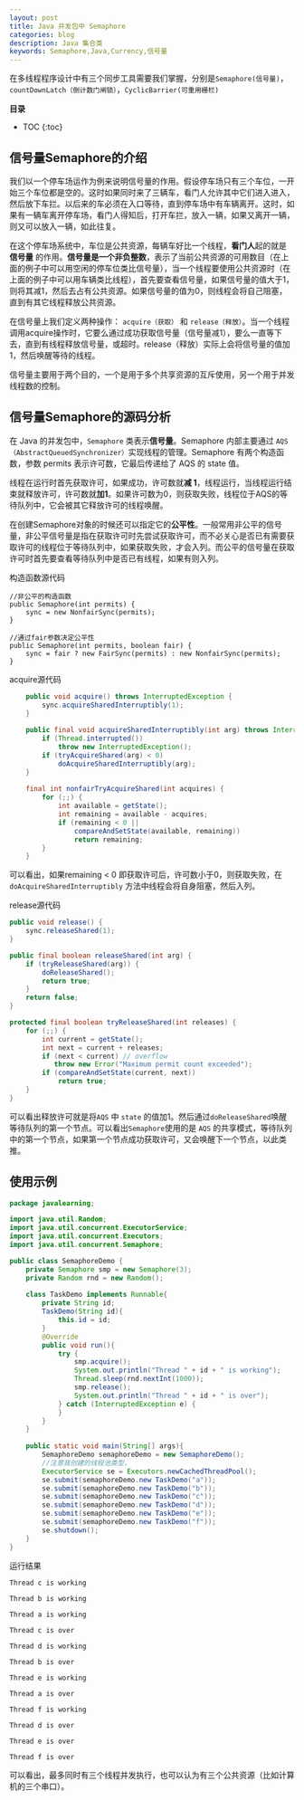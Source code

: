 ```yaml
---
layout: post
title: Java 并发包中 Semaphore
categories: blog
description: Java 集合类
keywords: Semaphore,Java,Currency,信号量
---
```


在多线程程序设计中有三个同步工具需要我们掌握，分别是`Semaphore(信号量)`，`countDownLatch（倒计数门闸锁）`，`CyclicBarrier(可重用栅栏)`

**目录**

* TOC
{:toc}




## 信号量Semaphore的介绍

我们以一个停车场运作为例来说明信号量的作用。假设停车场只有三个车位，一开始三个车位都是空的。这时如果同时来了三辆车，看门人允许其中它们进入进入，然后放下车拦。以后来的车必须在入口等待，直到停车场中有车辆离开。这时，如果有一辆车离开停车场，看门人得知后，打开车拦，放入一辆，如果又离开一辆，则又可以放入一辆，如此往复。


在这个停车场系统中，车位是公共资源，每辆车好比一个线程，**看门人**起的就是 **信号量** 的作用。**信号量是一个非负整数**，表示了当前公共资源的可用数目（在上面的例子中可以用空闲的停车位类比信号量），当一个线程要使用公共资源时（在上面的例子中可以用车辆类比线程），首先要查看信号量，如果信号量的值大于1，则将其减1，然后去占有公共资源。如果信号量的值为0，则线程会将自己阻塞，直到有其它线程释放公共资源。


在信号量上我们定义两种操作： `acquire（获取）` 和 `release（释放）`。当一个线程调用acquire操作时，它要么通过成功获取信号量（信号量减1），要么一直等下去，直到有线程释放信号量，或超时。release（释放）实际上会将信号量的值加1，然后唤醒等待的线程。

信号量主要用于两个目的，一个是用于多个共享资源的互斥使用，另一个用于并发线程数的控制。

## 信号量Semaphore的源码分析

在 Java 的并发包中，`Semaphore` 类表示**信号量**。Semaphore 内部主要通过 `AQS（AbstractQueuedSynchronizer）`实现线程的管理。Semaphore 有两个构造函数，参数 permits 表示许可数，它最后传递给了 AQS 的 state 值。

线程在运行时首先获取许可，如果成功，许可数就**减 1**，线程运行，当线程运行结束就释放许可，许可数就**加1**。如果许可数为0，则获取失败，线程位于AQS的等待队列中，它会被其它释放许可的线程唤醒。

在创建Semaphore对象的时候还可以指定它的**公平性**。一般常用非公平的信号量，非公平信号量是指在获取许可时先尝试获取许可，而不必关心是否已有需要获取许可的线程位于等待队列中，如果获取失败，才会入列。而公平的信号量在获取许可时首先要查看等待队列中是否已有线程，如果有则入列。

构造函数源代码

	//非公平的构造函数
	public Semaphore(int permits) {
	    sync = new NonfairSync(permits);
	}
	
	//通过fair参数决定公平性
	public Semaphore(int permits, boolean fair) {
	    sync = fair ? new FairSync(permits) : new NonfairSync(permits);
	}
	

acquire源代码

```Java
	public void acquire() throws InterruptedException {
	    sync.acquireSharedInterruptibly(1);
	}
	
	public final void acquireSharedInterruptibly(int arg) throws InterruptedException {
	    if (Thread.interrupted())
	        throw new InterruptedException();
	    if (tryAcquireShared(arg) < 0)
	        doAcquireSharedInterruptibly(arg);
	}
	
	final int nonfairTryAcquireShared(int acquires) {
	    for (;;) {
	        int available = getState();
	        int remaining = available - acquires;
	        if (remaining < 0 ||
	            compareAndSetState(available, remaining))
	            return remaining;
	    }
	}
```
	

可以看出，如果remaining < 0 即获取许可后，许可数小于0，则获取失败，在 `doAcquireSharedInterruptibly` 方法中线程会将自身阻塞，然后入列。

release源代码

```Java
public void release() {
    sync.releaseShared(1);
}

public final boolean releaseShared(int arg) {
    if (tryReleaseShared(arg)) {
        doReleaseShared();
        return true;
    }
    return false;
}

protected final boolean tryReleaseShared(int releases) {
    for (;;) {
        int current = getState();
        int next = current + releases;
        if (next < current) // overflow
           throw new Error("Maximum permit count exceeded");
        if (compareAndSetState(current, next))
            return true;
    }
}
```

可以看出释放许可就是将`AQS` 中 `state` 的值加1。然后通过`doReleaseShared`唤醒等待队列的第一个节点。可以看出`Semaphore`使用的是 `AQS` 的共享模式，等待队列中的第一个节点，如果第一个节点成功获取许可，又会唤醒下一个节点，以此类推。

## 使用示例

```Java
package javalearning;

import java.util.Random;
import java.util.concurrent.ExecutorService;
import java.util.concurrent.Executors;
import java.util.concurrent.Semaphore;

public class SemaphoreDemo {
	private Semaphore smp = new Semaphore(3); 
	private Random rnd = new Random();
	
	class TaskDemo implements Runnable{
		private String id;
		TaskDemo(String id){
			this.id = id;
		}
		@Override
		public void run(){
			try {
				smp.acquire();
				System.out.println("Thread " + id + " is working");
				Thread.sleep(rnd.nextInt(1000));
				smp.release();
				System.out.println("Thread " + id + " is over");
			} catch (InterruptedException e) {
			}
		}
	}
	
	public static void main(String[] args){
		SemaphoreDemo semaphoreDemo = new SemaphoreDemo();
		//注意我创建的线程池类型，
		ExecutorService se = Executors.newCachedThreadPool();
		se.submit(semaphoreDemo.new TaskDemo("a"));
		se.submit(semaphoreDemo.new TaskDemo("b"));
		se.submit(semaphoreDemo.new TaskDemo("c"));
		se.submit(semaphoreDemo.new TaskDemo("d"));
		se.submit(semaphoreDemo.new TaskDemo("e"));
		se.submit(semaphoreDemo.new TaskDemo("f"));
		se.shutdown();
	}
}
```

运行结果

	Thread c is working
	
	Thread b is working
	
	Thread a is working
	
	Thread c is over
	
	Thread d is working
	
	Thread b is over
	
	Thread e is working
	
	Thread a is over
	
	Thread f is working
	
	Thread d is over
	
	Thread e is over
	
	Thread f is over

可以看出，最多同时有三个线程并发执行，也可以认为有三个公共资源（比如计算机的三个串口）。



